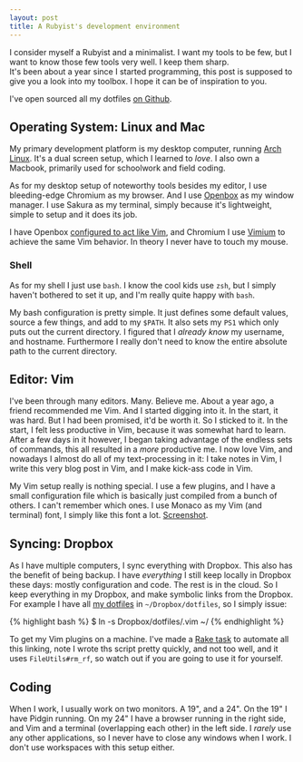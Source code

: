 ```yaml
---
layout: post
title: A Rubyist's development environment
---
```


I consider myself a Rubyist and a minimalist. I want my tools to be few, but I want to know those few tools very well. I keep them sharp.   
It's been about a year since I started programming, this post is supposed to give you a look into my toolbox. I hope it can be of inspiration to you.

I've open sourced all my dotfiles [on Github](http://github.com/Sirupsen/dotfiles).

## Operating System: Linux and Mac

My primary development platform is my desktop computer, running [Arch Linux](http://localhost:4000/my-experience-with-arch-linux "See my blog post about my experience with Arch Linux"). It's a dual screen setup, which I learned to *love*. I also own a Macbook, primarily used for schoolwork and field coding.

As for my desktop setup of noteworthy tools besides my editor, I use bleeding-edge Chromium as my browser. And I use [Openbox](http://openbox.org/wiki) as my window manager. I use Sakura as my terminal, simply because it's lightweight, simple to setup and it does its job.

I have Openbox [configured to act like Vim](http://github.com/Sirupsen/dotfiles/blob/master/.config/openbox/rc.xml), and Chromium I use [Vimium](https://chrome.google.com/extensions/detail/dbepggeogbaibhgnhhndojpepiihcmeb) to achieve the same Vim behavior. In theory I never have to touch my mouse.

### Shell

As for my shell I just use `bash`. I know the cool kids use `zsh`, but I simply haven't bothered to set it up, and I'm really quite happy with `bash`. 

My bash configuration is pretty simple. It just defines some default values, source a few things, and add to my `$PATH`. It also sets my `PS1` which only puts out the current directory. I figured that I *already know* my username, and hostname. Furthermore I really don't need to know the entire absolute path to the current directory.

## Editor: Vim

I've been through many editors. Many. Believe me. About a year ago, a friend recommended me Vim. And I started digging into it. In the start, it was hard. But I had been promised, it'd be worth it. So I sticked to it. In the start, I felt less productive in Vim, because it was somewhat hard to learn. After a few days in it however, I began taking advantage of the endless sets of commands, this all resulted in a *more* productive me. I now love Vim, and nowadays I almost do all of my text-processing in it: I take notes in Vim, I write this very blog post in Vim, and I make kick-ass code in Vim.

My Vim setup really is nothing special. I use a few plugins, and I have a small configuration file which is basically just compiled from a bunch of others. I can't remember which ones. I use Monaco as my Vim (and terminal) font, I simply like this font a lot. [Screenshot](http://imgur.com/IdNuY.png).

## Syncing: Dropbox

As I have multiple computers, I sync everything with Dropbox. This also has the benefit of being backup. I have *everything* I still keep locally in Dropbox these days: mostly configuration and code. The rest is in the cloud. So I keep everything in my Dropbox, and make symbolic links from the Dropbox. For example I have all [my dotfiles](http://github.com/Sirupsen/dotfiles) in `~/Dropbox/dotfiles`, so I simply issue:

{% highlight bash %}
$ ln -s Dropbox/dotfiles/.vim ~/
{% endhighlight %}

To get my Vim plugins on a machine. I've made a [Rake task](http://github.com/Sirupsen/dotfiles/blob/master/Rakefile) to automate all this linking, note I wrote ths script pretty quickly, and not too well, and it uses `FileUtils#rm_rf`, so watch out if you are going to use it for yourself.

## Coding

When I work, I usually work on two monitors. A 19", and a 24". On the 19" I have Pidgin running. On my 24" I have a browser running in the right side, and Vim and a terminal (overlapping each other) in the left side. I *rarely* use any other applications, so I never have to close any windows when I work. I don't use workspaces with this setup either. 
